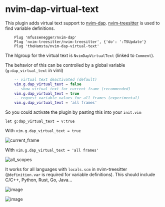 # nvim-dap-virtual-text

This plugin adds virtual text support to [nvim-dap](https://github.com/mfussenegger/nvim-dap).
[nvim-treesitter](https://github.com/nvim-treesitter/nvim-treesitter) is used to find variable definitions.

```vim
    Plug 'mfussenegger/nvim-dap'
    Plug 'nvim-treesitter/nvim-treesitter', {'do': ':TSUpdate'}
    Plug 'theHamsta/nvim-dap-virtual-text'
```

The hlgroup for the virtual text is `NvimDapVirtualText` (linked to `Comment`).

The behavior of this can be controlled by a global variable (`g:dap_virtual_text` in viml)

```lua
    -- virtual text deactivated (default)
    vim.g.dap_virtual_text = false
    -- show virtual text for current frame (recommended)
    vim.g.dap_virtual_text = true
    -- request variable values for all frames (experimental)
    vim.g.dap_virtual_text = 'all frames'
```

So you could activate the plugin by pasting this into your `init.vim`
```viml
let g:dap_virtual_text = v:true
```

With `vim.g.dap_virtual_text = true`

![current_frame](https://user-images.githubusercontent.com/7189118/81495691-5d937400-92b2-11ea-8995-17daeda593cc.gif)

With `vim.g.dap_virtual_text = 'all frames'`

![all_scopes](https://user-images.githubusercontent.com/7189118/81495701-6b48f980-92b2-11ea-8df4-dd476dc825bc.gif)

It works for all languages with `locals.scm` in nvim-treesitter (`@definition.var` is required for variable definitions).
This should include C/C++, Python, Rust, Go, Java...

![image](https://user-images.githubusercontent.com/7189118/82733259-f4304e00-9d12-11ea-90da-addebada2e18.png)

![image](https://user-images.githubusercontent.com/7189118/91160889-485c1d00-e6ca-11ea-9c70-e329c50ed1e1.png)


